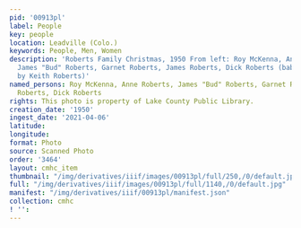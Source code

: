 ```yaml
---
pid: '00913pl'
label: People
key: people
location: Leadville (Colo.)
keywords: People, Men, Women
description: 'Roberts Family Christmas, 1950 From left: Roy McKenna, Anne Roberts,
  James "Bud" Roberts, Garnet Roberts, James Roberts, Dick Roberts (baby) (Donated
  by Keith Roberts)'
named_persons: Roy McKenna, Anne Roberts, James "Bud" Roberts, Garnet Roberts, James
  Roberts, Dick Roberts
rights: This photo is property of Lake County Public Library.
creation_date: '1950'
ingest_date: '2021-04-06'
latitude: 
longitude: 
format: Photo
source: Scanned Photo
order: '3464'
layout: cmhc_item
thumbnail: "/img/derivatives/iiif/images/00913pl/full/250,/0/default.jpg"
full: "/img/derivatives/iiif/images/00913pl/full/1140,/0/default.jpg"
manifest: "/img/derivatives/iiif/00913pl/manifest.json"
collection: cmhc
! '': 
---
```

